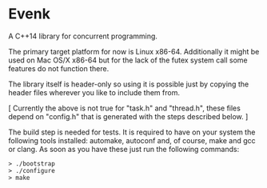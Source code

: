 # Evenk

A C++14 library for concurrent programming.

The primary target platform for now is Linux x86-64. Additionally it might
be used on Mac OS/X x86-64 but for the lack of the futex system call some
features do not function there.

The library itself is header-only so using it is possible just by copying
the header files wherever you like to include them from.

[ Currently the above is not true for "task.h" and "thread.h", these files
  depend on "config.h" that is generated with the steps described below. ]

The build step is needed for tests. It is required to have on your system
the following tools installed: automake, autoconf and, of course, make and
gcc or clang. As soon as you have these just run the following commands:

```
> ./bootstrap
> ./configure
> make
```